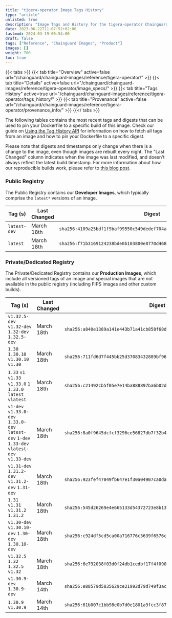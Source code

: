 ```yaml
---
title: "tigera-operator Image Tags History"
type: "article"
unlisted: true
description: "Image Tags and History for the tigera-operator Chainguard Image"
date: 2023-06-22T11:07:52+02:00
lastmod: 2024-03-19 00:54:00
draft: false
tags: ["Reference", "Chainguard Images", "Product"]
images: []
weight: 700
toc: true
---
```


{{< tabs >}}
{{< tab title="Overview" active=false url="/chainguard/chainguard-images/reference/tigera-operator/" >}}
{{< tab title="Details" active=false url="/chainguard/chainguard-images/reference/tigera-operator/image_specs/" >}}
{{< tab title="Tags History" active=true url="/chainguard/chainguard-images/reference/tigera-operator/tags_history/" >}}
{{< tab title="Provenance" active=false url="/chainguard/chainguard-images/reference/tigera-operator/provenance_info/" >}}
{{</ tabs >}}

The following tables contains the most recent tags and digests that can be used to pin your Dockerfile to a specific build of this image. Check our guide on [Using the Tag History API](/chainguard/chainguard-images/using-the-tag-history-api/) for information on how to fetch all tags from an image and how to pin your Dockerfile to a specific digest.

Please note that digests and timestamps only change when there is a change to the image, even though images are rebuilt every night. The "Last Changed" column indicates when the image was last modified, and doesn't always reflect the latest build timestamp. For more information about how our reproducible builds work, please refer to [this blog post](https://www.chainguard.dev/unchained/reproducing-chainguards-reproducible-image-builds).

### Public Registry
The Public Registry contains our **Developer Images**, which typically comprise the `latest*` versions of an image.

| Tag (s)       | Last Changed | Digest                                                                    |
|---------------|--------------|---------------------------------------------------------------------------|
|  `latest-dev` | March 18th   | `sha256:4109a25bdf1f9baf99550c549dedef704afbae7d89c98c2c105fe96f782b90ce` |
|  `latest`     | March 18th   | `sha256:f71b3169124238bde0b103800e8770d4681f108f64c3d711caa1df6a102814bb` |


### Private/Dedicated Registry
The Private/Dedicated Registry contains our **Production Images**, which include all versioned tags of an image and special images that are not available in the public registry (including FIPS images and other custom builds).

| Tag (s)                                                                                        | Last Changed | Digest                                                                    |
|------------------------------------------------------------------------------------------------|--------------|---------------------------------------------------------------------------|
|  `v1.32.5-dev` `v1.32-dev` `1.32-dev` `1.32.5-dev`                                             | March 18th   | `sha256:a840e1389a141e443b71a41cb858f68d7df47b8993d14cd4f9d7290294497d6d` |
|  `1.30` `1.30.10` `v1.30.10` `v1.30`                                                           | March 18th   | `sha256:711fd6d7f445bb25d37083432889bf96b1aadf9240cad0d07a01bb3ce0f2fed5` |
|  `1.33` `v1` `v1.33` `v1.33.0` `1` `1.33.0` `latest` `vlatest`                                 | March 18th   | `sha256:c21492cb5f05e7e14ba888897ba6b02df88dfd4fe167d034e9a64754ac54a484` |
|  `v1-dev` `v1.33.0-dev` `1.33.0-dev` `latest-dev` `1-dev` `1.33-dev` `vlatest-dev` `v1.33-dev` | March 18th   | `sha256:8a0f9645dcfcf3296ce56827db7f32b433599460fd7d715bb92011011ea65c4b` |
|  `v1.31-dev` `1.31.2-dev` `v1.31.2-dev` `1.31-dev`                                             | March 18th   | `sha256:923fef47049fb647e1f30a04907ca0da38cae32d5f5052e2341d70686bfa3e10` |
|  `1.31` `v1.31` `v1.31.2` `1.31.2`                                                             | March 18th   | `sha256:545d26269e4e665133d54372723e8b1375f381ffb021d000318d13b945a6f1ab` |
|  `v1.30-dev` `v1.30.10-dev` `1.30-dev` `1.30.10-dev`                                           | March 18th   | `sha256:c924df5cd5ca00a716776c3639f6576c35e06c87c543d8326a534fe198de40f6` |
|  `v1.32.5` `1.32` `1.32.5` `v1.32`                                                             | March 18th   | `sha256:6e792038f03d0f24db1cedbf17f4f090b9266723d565053f326cc5ec21bf430f` |
|  `v1.30.9-dev` `1.30.9-dev`                                                                    | March 14th   | `sha256:e88579d5835629ce21992d79d749f3ac1fa2ac67f04494d8dd0dde3949ea2478` |
|  `1.30.9` `v1.30.9`                                                                            | March 14th   | `sha256:61b007c1bb98e0b7d0e1801a9fcc3f878d210ae673163a599aab2a9fc7908161` |

